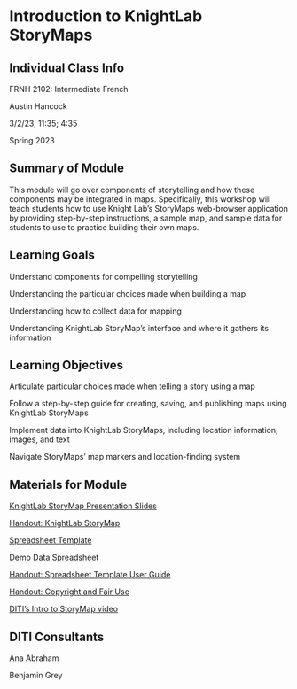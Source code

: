 # Introduction to KnightLab StoryMaps

## Individual Class Info


FRNH 2102: Intermediate French


Austin Hancock


3/2/23, 11:35; 4:35 

Spring 2023


## Summary of Module
This module will go over components of storytelling and how these components may be integrated in maps. Specifically, this workshop will teach students how to use Knight Lab’s StoryMaps web-browser application by providing step-by-step instructions, a sample map, and sample data for students to use to practice building their own maps. 

## Learning Goals

Understand components for compelling storytelling

Understanding the particular choices made when building a map

Understanding how to collect data for mapping

Understanding KnightLab StoryMap’s interface and where it gathers its information

## Learning Objectives

Articulate particular choices made when telling a story using a map

Follow a step-by-step guide for creating, saving, and publishing maps using KnightLab StoryMaps

Implement data into KnightLab StoryMaps, including location information, images, and text

Navigate StoryMaps’ map markers and location-finding system


## Materials for Module
[KnightLab StoryMap Presentation Slides](https://github.com/NULabNortheastern/digitalassignmentshowcase/blob/master/mapping/sp23-hancock-FRNH2102-storymap/Hancock_Intro-to-StoryMap_edited.pdf) 

[Handout: KnightLab StoryMap](https://github.com/NULabNortheastern/digitalassignmentshowcase/blob/master/handouts/mapping/Handout-StoryMap.pdf)

[Spreadsheet Template](https://github.com/NULabNortheastern/digitalassignmentshowcase/blob/master/mapping/sp23-hancock-FRNH2102-storymap/StoryMap%20Spreadsheet%20Template.xlsx)

[Demo Data Spreadsheet](https://docs.google.com/spreadsheets/d/1_V-GX-P-4QynUdETX2MO0WF6CsmKaXP0AA3CHAUj2w0/edit#gid=0)

[Handout: Spreadsheet Template User Guide](https://github.com/NULabNortheastern/digitalassignmentshowcase/blob/master/handouts/mapping/Handout-StoryMap_Spreadsheet_Template.pdf)

[Handout: Copyright and Fair Use](https://github.com/NULabNortheastern/digitalassignmentshowcase/blob/master/handouts/Copyright-Fair-Use.pdf)

[DITI’s Intro to StoryMap video](https://youtu.be/X33ud7RYZFg) 


## DITI Consultants
Ana Abraham

Benjamin Grey


